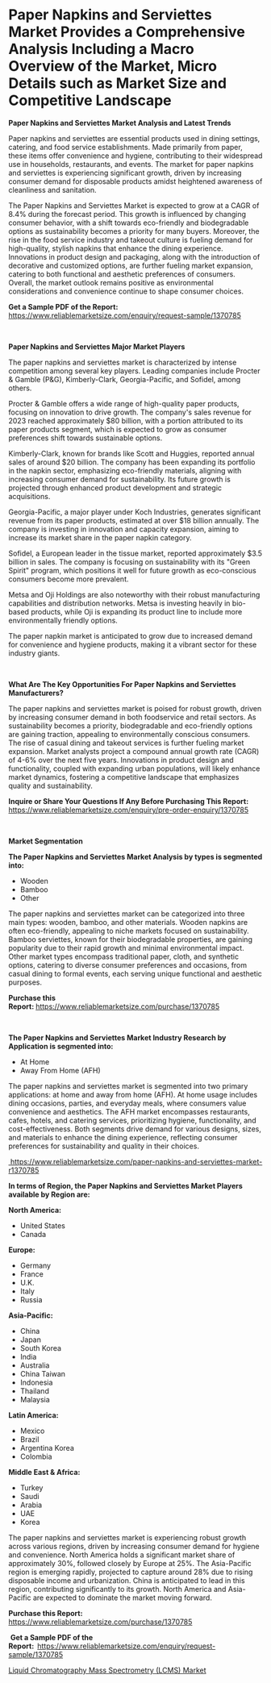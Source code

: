 <p><h1>Paper Napkins and Serviettes Market Provides a Comprehensive Analysis Including a Macro Overview of the Market, Micro Details such as Market Size and Competitive Landscape</h1></p><p><strong>Paper Napkins and Serviettes Market Analysis and Latest Trends</strong></p>
<p><p>Paper napkins and serviettes are essential products used in dining settings, catering, and food service establishments. Made primarily from paper, these items offer convenience and hygiene, contributing to their widespread use in households, restaurants, and events. The market for paper napkins and serviettes is experiencing significant growth, driven by increasing consumer demand for disposable products amidst heightened awareness of cleanliness and sanitation.</p><p>The Paper Napkins and Serviettes Market is expected to grow at a CAGR of 8.4% during the forecast period. This growth is influenced by changing consumer behavior, with a shift towards eco-friendly and biodegradable options as sustainability becomes a priority for many buyers. Moreover, the rise in the food service industry and takeout culture is fueling demand for high-quality, stylish napkins that enhance the dining experience. Innovations in product design and packaging, along with the introduction of decorative and customized options, are further fueling market expansion, catering to both functional and aesthetic preferences of consumers. Overall, the market outlook remains positive as environmental considerations and convenience continue to shape consumer choices.</p></p>
<p><strong>Get a Sample PDF of the Report:&nbsp;</strong> <a href="https://www.reliablemarketsize.com/enquiry/request-sample/1370785?utm_campaign=3120&utm_medium=2&utm_source=Github&utm_content=ia&utm_term=22032025&utm_id=paper-napkins-and-serviettes">https://www.reliablemarketsize.com/enquiry/request-sample/1370785</a></p>
<p>&nbsp;</p>
<p><strong>Paper Napkins and Serviettes Major Market Players</strong></p>
<p><p>The paper napkins and serviettes market is characterized by intense competition among several key players. Leading companies include Procter & Gamble (P&G), Kimberly-Clark, Georgia-Pacific, and Sofidel, among others. </p><p>Procter & Gamble offers a wide range of high-quality paper products, focusing on innovation to drive growth. The company's sales revenue for 2023 reached approximately $80 billion, with a portion attributed to its paper products segment, which is expected to grow as consumer preferences shift towards sustainable options.</p><p>Kimberly-Clark, known for brands like Scott and Huggies, reported annual sales of around $20 billion. The company has been expanding its portfolio in the napkin sector, emphasizing eco-friendly materials, aligning with increasing consumer demand for sustainability. Its future growth is projected through enhanced product development and strategic acquisitions.</p><p>Georgia-Pacific, a major player under Koch Industries, generates significant revenue from its paper products, estimated at over $18 billion annually. The company is investing in innovation and capacity expansion, aiming to increase its market share in the paper napkin category.</p><p>Sofidel, a European leader in the tissue market, reported approximately $3.5 billion in sales. The company is focusing on sustainability with its "Green Spirit" program, which positions it well for future growth as eco-conscious consumers become more prevalent.</p><p>Metsa and Oji Holdings are also noteworthy with their robust manufacturing capabilities and distribution networks. Metsa is investing heavily in bio-based products, while Oji is expanding its product line to include more environmentally friendly options.</p><p>The paper napkin market is anticipated to grow due to increased demand for convenience and hygiene products, making it a vibrant sector for these industry giants.</p></p>
<p>&nbsp;</p>
<p><strong>What Are The Key Opportunities For Paper Napkins and Serviettes Manufacturers?</strong></p>
<p><p>The paper napkins and serviettes market is poised for robust growth, driven by increasing consumer demand in both foodservice and retail sectors. As sustainability becomes a priority, biodegradable and eco-friendly options are gaining traction, appealing to environmentally conscious consumers. The rise of casual dining and takeout services is further fueling market expansion. Market analysts project a compound annual growth rate (CAGR) of 4-6% over the next five years. Innovations in product design and functionality, coupled with expanding urban populations, will likely enhance market dynamics, fostering a competitive landscape that emphasizes quality and sustainability.</p></p>
<p><strong>Inquire or Share Your Questions If Any Before Purchasing This Report:</strong> <a href="https://www.reliablemarketsize.com/enquiry/pre-order-enquiry/1370785?utm_campaign=3120&utm_medium=2&utm_source=Github&utm_content=ia&utm_term=22032025&utm_id=paper-napkins-and-serviettes">https://www.reliablemarketsize.com/enquiry/pre-order-enquiry/1370785</a></p>
<p>&nbsp;</p>
<p><strong>Market Segmentation</strong></p>
<p><strong>The Paper Napkins and Serviettes Market Analysis by types is segmented into:</strong></p>
<p><ul><li>Wooden</li><li>Bamboo</li><li>Other</li></ul></p>
<p><p>The paper napkins and serviettes market can be categorized into three main types: wooden, bamboo, and other materials. Wooden napkins are often eco-friendly, appealing to niche markets focused on sustainability. Bamboo serviettes, known for their biodegradable properties, are gaining popularity due to their rapid growth and minimal environmental impact. Other market types encompass traditional paper, cloth, and synthetic options, catering to diverse consumer preferences and occasions, from casual dining to formal events, each serving unique functional and aesthetic purposes.</p></p>
<p><strong>Purchase this Report:&nbsp;</strong><a href="https://www.reliablemarketsize.com/purchase/1370785?utm_campaign=3120&utm_medium=2&utm_source=Github&utm_content=ia&utm_term=22032025&utm_id=paper-napkins-and-serviettes">https://www.reliablemarketsize.com/purchase/1370785</a></p>
<p>&nbsp;</p>
<p><strong>The Paper Napkins and Serviettes Market Industry Research by Application is segmented into:</strong></p>
<p><ul><li>At Home</li><li>Away From Home (AFH)</li></ul></p>
<p><p>The paper napkins and serviettes market is segmented into two primary applications: at home and away from home (AFH). At home usage includes dining occasions, parties, and everyday meals, where consumers value convenience and aesthetics. The AFH market encompasses restaurants, cafes, hotels, and catering services, prioritizing hygiene, functionality, and cost-effectiveness. Both segments drive demand for various designs, sizes, and materials to enhance the dining experience, reflecting consumer preferences for sustainability and quality in their choices.</p></p>
<p><a href="https://www.reliablemarketsize.com/paper-napkins-and-serviettes-market-r1370785?utm_campaign=3120&utm_medium=2&utm_source=Github&utm_content=ia&utm_term=22032025&utm_id=paper-napkins-and-serviettes">&nbsp;https://www.reliablemarketsize.com/paper-napkins-and-serviettes-market-r1370785</a></p>
<p><strong>In terms of Region, the Paper Napkins and Serviettes Market Players available by Region are:</strong></p>
<p>
    <p> <strong> North America: </strong>
        <ul>
            <li>United States</li>
            <li>Canada</li>
        </ul>
        </p> 
    <p> <strong> Europe: </strong>
        <ul>
            <li>Germany</li>
            <li>France</li>
            <li>U.K.</li>
            <li>Italy</li>
            <li>Russia</li>
        </ul>
        </p> 
    <p> <strong> Asia-Pacific: </strong>
        <ul>
            <li>China</li>
            <li>Japan</li>
            <li>South Korea</li>
            <li>India</li>
            <li>Australia</li>
            <li>China Taiwan</li>
            <li>Indonesia</li>
            <li>Thailand</li>
            <li>Malaysia</li>
        </ul>
        </p> 
    <p> <strong> Latin America: </strong>
        <ul>
            <li>Mexico</li>
            <li>Brazil</li>
            <li>Argentina Korea</li>
            <li>Colombia</li>
        </ul>
        </p> 
    <p> <strong> Middle East & Africa: </strong>
        <ul>
            <li>Turkey</li>
            <li>Saudi</li>
            <li>Arabia</li>
            <li>UAE</li>
            <li>Korea</li>
        </ul>
    </p>
    </p>
<p><p>The paper napkins and serviettes market is experiencing robust growth across various regions, driven by increasing consumer demand for hygiene and convenience. North America holds a significant market share of approximately 30%, followed closely by Europe at 25%. The Asia-Pacific region is emerging rapidly, projected to capture around 28% due to rising disposable income and urbanization. China is anticipated to lead in this region, contributing significantly to its growth. North America and Asia-Pacific are expected to dominate the market moving forward.</p></p>
<p><strong>Purchase this Report: </strong><a href="https://www.reliablemarketsize.com/purchase/1370785?utm_campaign=3120&utm_medium=2&utm_source=Github&utm_content=ia&utm_term=22032025&utm_id=paper-napkins-and-serviettes">https://www.reliablemarketsize.com/purchase/1370785</a></p>
<p>&nbsp;<strong>Get a Sample PDF of the Report:&nbsp;&nbsp;</strong><a href="https://www.reliablemarketsize.com/enquiry/request-sample/1370785?utm_campaign=3120&utm_medium=2&utm_source=Github&utm_content=ia&utm_term=22032025&utm_id=paper-napkins-and-serviettes">https://www.reliablemarketsize.com/enquiry/request-sample/1370785</a></p>
<p><strong></strong></p>
<p><p><a href="https://github.com/anggigpps/Market-Research-Report-List-1/blob/main/liquid-chromatography-mass-spectrometry-lcms-market.md?utm_campaign=3120&utm_medium=2&utm_source=Github&utm_content=ia&utm_term=22032025&utm_id=paper-napkins-and-serviettes">Liquid Chromatography Mass Spectrometry (LCMS) Market</a></p></p>